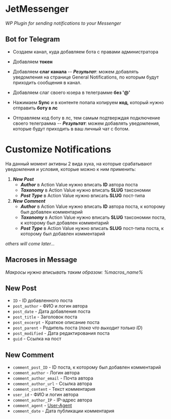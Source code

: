 
# JetMessenger


_WP Plugin for sending notifications to your Messenger_

## Bot for Telegram

- Создаем канал, куда добавляем бота с правами администратора
- Добавляем **токен**
- Добавляем **слаг канала**
-- ***Результат***: можем добавлять уведомления на странице General Notifications, по которым будут приходить сообщения в канал.

- Добавляем слаг своего юзера в телеграмме **без '@'**
- Нажимаем **Sync** и в контенте попапа копируем **код**, который нужно отправить **боту в лс**
- Отправляем код боту в лс, тем самым подтверждая подключение своего телеграмма
-- ***Результат***: можем добавлять уведомления, которые будут приходить в ваш личный чат с ботом.

# Customize Notifications

На данный момент активны 2 вида хука, на которые срабатывают уведомления и условия, которые можно к ним применить:

 1. ***New Post***
	 - ***Author*** в Action Value нужно вписать **ID** автора поста
	 - ***Taxonomy*** в Action Value нужно вписать **SLUG** таксономии
	 - ***Post Type*** в Action Value нужно вписать **SLUG** пост-типа
 2. ***New Comment***
	 - ***Author*** в Action Value нужно вписать **ID** автора поста, к которому был добавлен комментарий
	 - ***Taxonomy*** в Action Value нужно вписать **SLUG** таксономии поста, к которому был добавлен комментарий
	 - ***Post Type*** в Action Value нужно вписать **SLUG** пост-типа поста, к которому был добавлен комментарий
	 
*others will come later...*

## Macroses in Message
*Макросы нужно вписывать таким образом: %macros_name%*

## New Post
- `ID` - ID добавленного поста
- `post_author` - ФИО и логин автора
- `post_date` - Дата добавления поста
- `post_title` - Заголовок поста
- `post_excerpt` - Краткое описание поста
- `post_parent` - Родитель поста (*пока что выходит только ID*)
- `post_modified` - Дата редактирования поста
- `guid` - Ссылка на пост

## New Comment
- `comment_post_ID` - ID поста, к которому был добавлен комментарий
- `comment_author` - Логин автора
- `comment_author_email` - Почта автора
- `comment_author_url` - Ссылка автора
- `comment_content` - Текст комментария
- `user_id` - ФИО и логин автора
- `comment_author_IP` - IP-адрес автора
- `comment_agent` -  [User-Agent](https://developer.mozilla.org/uk/docs/Web/HTTP/%D0%97%D0%B0%D0%B3%D0%BE%D0%BB%D0%BE%D0%B2%D0%BA%D0%B8/User-Agent)
- `comment_date` - Дата публикации комментария
